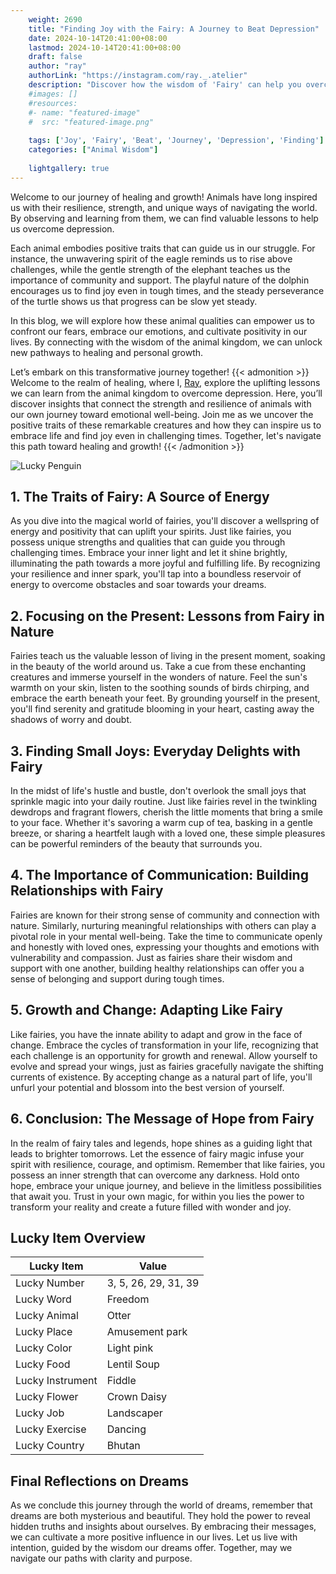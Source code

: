 ```yaml
---
    weight: 2690
    title: "Finding Joy with the Fairy: A Journey to Beat Depression"  # Assuming 'title' column exists
    date: 2024-10-14T20:41:00+08:00
    lastmod: 2024-10-14T20:41:00+08:00
    draft: false
    author: "ray"
    authorLink: "https://instagram.com/ray._.atelier"
    description: "Discover how the wisdom of 'Fairy' can help you overcome depression and find joy in your life journey."
    #images: []
    #resources:
    #- name: "featured-image"
    #  src: "featured-image.png"
    
    tags: ['Joy', 'Fairy', 'Beat', 'Journey', 'Depression', 'Finding']
    categories: ["Animal Wisdom"]
    
    lightgallery: true
---
```

    
Welcome to our journey of healing and growth! Animals have long inspired us with their resilience, strength, and unique ways of navigating the world. By observing and learning from them, we can find valuable lessons to help us overcome depression.

Each animal embodies positive traits that can guide us in our struggle. For instance, the unwavering spirit of the eagle reminds us to rise above challenges, while the gentle strength of the elephant teaches us the importance of community and support. The playful nature of the dolphin encourages us to find joy even in tough times, and the steady perseverance of the turtle shows us that progress can be slow yet steady.

In this blog, we will explore how these animal qualities can empower us to confront our fears, embrace our emotions, and cultivate positivity in our lives. By connecting with the wisdom of the animal kingdom, we can unlock new pathways to healing and personal growth.

Let’s embark on this transformative journey together!
{{< admonition >}}
Welcome to the realm of healing, where I, [Ray](https://instagram.com/ray._.atelier), explore the uplifting lessons we can learn from the animal kingdom to overcome depression. Here, you’ll discover insights that connect the strength and resilience of animals with our own journey toward emotional well-being. Join me as we uncover the positive traits of these remarkable creatures and how they can inspire us to embrace life and find joy even in challenging times. Together, let's navigate this path toward healing and growth!
{{< /admonition >}}

![Lucky Penguin](https://cdn.pixabay.com/photo/2024/09/07/02/34/penguins-9028827_1280.jpg "Lucky Penguin")

## 1. The Traits of Fairy: A Source of Energy
As you dive into the magical world of fairies, you'll discover a wellspring of energy and positivity that can uplift your spirits. Just like fairies, you possess unique strengths and qualities that can guide you through challenging times. Embrace your inner light and let it shine brightly, illuminating the path towards a more joyful and fulfilling life. By recognizing your resilience and inner spark, you'll tap into a boundless reservoir of energy to overcome obstacles and soar towards your dreams.

## 2. Focusing on the Present: Lessons from Fairy in Nature
Fairies teach us the valuable lesson of living in the present moment, soaking in the beauty of the world around us. Take a cue from these enchanting creatures and immerse yourself in the wonders of nature. Feel the sun's warmth on your skin, listen to the soothing sounds of birds chirping, and embrace the earth beneath your feet. By grounding yourself in the present, you'll find serenity and gratitude blooming in your heart, casting away the shadows of worry and doubt.

## 3. Finding Small Joys: Everyday Delights with Fairy
In the midst of life's hustle and bustle, don't overlook the small joys that sprinkle magic into your daily routine. Just like fairies revel in the twinkling dewdrops and fragrant flowers, cherish the little moments that bring a smile to your face. Whether it's savoring a warm cup of tea, basking in a gentle breeze, or sharing a heartfelt laugh with a loved one, these simple pleasures can be powerful reminders of the beauty that surrounds you.

## 4. The Importance of Communication: Building Relationships with Fairy
Fairies are known for their strong sense of community and connection with nature. Similarly, nurturing meaningful relationships with others can play a pivotal role in your mental well-being. Take the time to communicate openly and honestly with loved ones, expressing your thoughts and emotions with vulnerability and compassion. Just as fairies share their wisdom and support with one another, building healthy relationships can offer you a sense of belonging and support during tough times.

## 5. Growth and Change: Adapting Like Fairy
Like fairies, you have the innate ability to adapt and grow in the face of change. Embrace the cycles of transformation in your life, recognizing that each challenge is an opportunity for growth and renewal. Allow yourself to evolve and spread your wings, just as fairies gracefully navigate the shifting currents of existence. By accepting change as a natural part of life, you'll unfurl your potential and blossom into the best version of yourself.

## 6. Conclusion: The Message of Hope from Fairy
In the realm of fairy tales and legends, hope shines as a guiding light that leads to brighter tomorrows. Let the essence of fairy magic infuse your spirit with resilience, courage, and optimism. Remember that like fairies, you possess an inner strength that can overcome any darkness. Hold onto hope, embrace your unique journey, and believe in the limitless possibilities that await you. Trust in your own magic, for within you lies the power to transform your reality and create a future filled with wonder and joy.


## Lucky Item Overview
| Lucky Item          | Value              |
|---------------|--------------------|
| Lucky Number        | 3, 5, 26, 29, 31, 39  |
| Lucky Word          | Freedom |
| Lucky Animal        | Otter |
| Lucky Place         | Amusement park     |
| Lucky Color         | Light pink     |
| Lucky Food          | Lentil Soup      |
| Lucky Instrument    | Fiddle |
| Lucky Flower        | Crown Daisy    |
| Lucky Job           | Landscaper       |
| Lucky Exercise      | Dancing  |
| Lucky Country       | Bhutan    |


##  Final Reflections on Dreams

As we conclude this journey through the world of dreams, remember that dreams are both mysterious and beautiful. They hold the power to reveal hidden truths and insights about ourselves. By embracing their messages, we can cultivate a more positive influence in our lives. Let us live with intention, guided by the wisdom our dreams offer. Together, may we navigate our paths with clarity and purpose.
